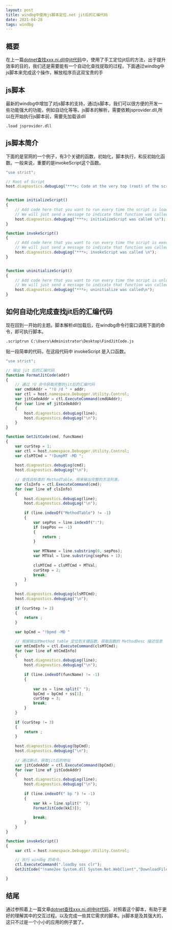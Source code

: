 ```yaml
---
layout: post
title: windbg中使用js脚本定位.net jit后的汇编代码
date: 2021-04-28
tags: windbg  
---
```


## 概要
在上一篇[dotnet查找xxx.ni.dll中jit代码](https://tgjarwl.github.io/2021/04/dotnet-tips/)中，使用了手工定位jit后的方法，出于提升效率的目的，我们还是需要能有一个自动化查找提取的过程，下面通过windbg中js脚本来完成这个操作，解放程序员这双宝贵的手

## js脚本
最新的windbg中增加了对js脚本的支持，通过js脚本，我们可以很方便的开发一些功能强大的功能，例如自动化等等。js脚本的解析，需要依赖jsprovider.dll,所以在开始执行js脚本前，需要先加载该dll
```
.load jsprovider.dll
```

## js脚本简介
下面的是官网的一个例子，有3个关键的函数，初始化，脚本执行，和反初始化函数。一般来说，重要的是invokeScript这个函数。

```javascript
"use strict";

// Root of Script
host.diagnostics.debugLog("***>; Code at the very top (root) of the script is always run \n");


function initializeScript()
{
    // Add code here that you want to run every time the script is loaded. 
    // We will just send a message to indicate that function was called.
    host.diagnostics.debugLog("***>; initializeScript was called \n");
}

function invokeScript()
{
    // Add code here that you want to run every time the script is executed. 
    // We will just send a message to indicate that function was called.
    host.diagnostics.debugLog("***>; invokeScript was called \n");
}


function uninitializeScript()
{
    // Add code here that you want to run every time the script is unloaded. 
    // We will just send a message to indicate that function was called.
    host.diagnostics.debugLog("***>; uninitialize was called\n");
}
```

## 如何自动化完成查找jit后的汇编代码
现在回到一开始的主题。脚本解析dll加载后，在windbg命令行窗口调用下面的命令，即可执行脚本。
```
.scriptrun C:\Users\Administrator\Desktop\FindJitCode.js
```

贴一段简单的代码，在这段代码中 invokeScript 是入口函数。

```javascript
"use strict";

// 输出 jit 后的汇编代码
function FormatJitCode(addr)
{
    // 通过 !U 命令获取完整的jit后的汇编代码
	var cmdUAddr = "!U /d " + addr;
	var ctl = host.namespace.Debugger.Utility.Control;
	var jitCodeAddr = ctl.ExecuteCommand(cmdUAddr);
	for (var line of jitCodeAddr)
	{
		host.diagnostics.debugLog(line);
		host.diagnostics.debugLog("\n");
	}
}

function GetJitCode(cmd, funcName)
{
	var curStep = 1;
	var ctl = host.namespace.Debugger.Utility.Control;
	var clsMTCmd = "!DumpMT -MD ";
	
	host.diagnostics.debugLog(cmd);
	host.diagnostics.debugLog("\n");
	
    // 查找目标类的 MethodTable。用来输出完整的方法列表。
	var clsInfo = ctl.ExecuteCommand(cmd);
	for (var line of clsInfo)
    {
		host.diagnostics.debugLog(line);
		host.diagnostics.debugLog("\n");
		
		if (line.indexOf("MethodTable") != -1)
		{
			var sepPos = line.indexOf(":");
			if (sepPos == -1)
			{
				return ;
			}
			
			var MTName = line.substring(0, sepPos);
			var MTVal = line.substring(sepPos + 1);
			
			clsMTCmd = clsMTCmd + MTVal;
			curStep = 2;
			break;
        }
    }
	
	host.diagnostics.debugLog(clsMTCmd);
	host.diagnostics.debugLog("\n");
	
	if (curStep != 2)
	{
		return ;
	}
	
	var bpCmd = "!bpmd -MD "

    // 根据输出的method table 定位到关键函数。获取函数的 MethodDesc 描述信息
	var mtCmdInfo = ctl.ExecuteCommand(clsMTCmd);
	for (var line of mtCmdInfo)
    {
		host.diagnostics.debugLog(line);
		host.diagnostics.debugLog("\n");
		
		if (line.indexOf(funcName) != -1)
		{
			
			var ss = line.split(" ");
			bpCmd = bpCmd + ss[1];
			curStep = 3;
			break;
		}
	}
	
	if (curStep != 3)
	{
		return ;
	}
	
	host.diagnostics.debugLog(bpCmd);
	host.diagnostics.debugLog("\n");
	
    // 通过断点，获取jit后的地址
	var jitCodeAddr = ctl.ExecuteCommand(bpCmd);
	for (var line of jitCodeAddr)
    {
		host.diagnostics.debugLog(line);
		host.diagnostics.debugLog("\n");
		
		if (line.indexOf(" bp ") != -1)
		{
			var kk = line.split(" ");
			FormatJitCode(kk[3]);
			
			break;
		}
	}
}

function invokeScript()
{
	var ctl = host.namespace.Debugger.Utility.Control;

    // 执行 windbg 的命令，
	ctl.ExecuteCommand(".loadby sos clr");
	GetJitCode("!name2ee System.dll System.Net.WebClient","DownloadFile(System.Uri");

}

```


## 结尾
通过参照着上一篇文章[dotnet查找xxx.ni.dll中jit代码](https://tgjarwl.github.io/2021/04/dotnet-tips/)，对照着这个脚本，有助于更好的理解其中的交互过程。以及完成一些其它需求的脚本。js脚本是及其强大的，这只不过是一个小小的应用的例子罢了。
